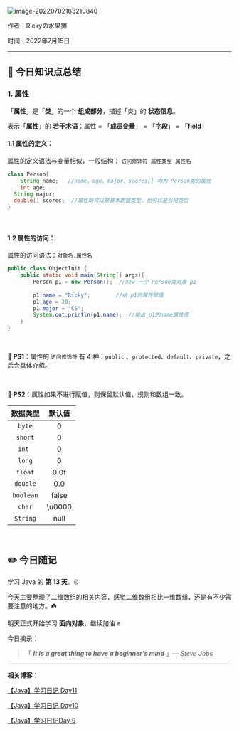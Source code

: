 ![image-20220702163210840](https://tva1.sinaimg.cn/large/e6c9d24ely1h3so0dh978j21du0l80vm.jpg)

作者｜Rickyの水果摊

时间｜2022年7月15日



---

## 🌈 今日知识点总结

### 1. 属性

「**属性**」是「**类**」的一个 **组成部分**，描述「类」的 **状态信息**。

表示「**属性**」的 **若干术语**：属性 = 「**成员变量**」 = 「**字段**」 = 「**field**」

#### 1.1 属性的定义：

属性的定义语法与变量相似，一般结构： `访问修饰符 属性类型 属性名`

```java
class Person{
	String name;   //name、age、major、scores[] 均为 Person类的属性
	int age;
  String major;
  double[] scores;  //属性既可以是基本数据类型，也可以是引用类型
}
```

<br/>

#### 1.2 属性的访问：

属性的访问语法：`对象名.属性名`

```java
public class ObjectInit {
    public static void main(String[] args){
        Person p1 = new Person();  //new 一个 Person类对象 p1
      
        p1.name = "Ricky";        //给 p1的属性赋值
        p1.age = 20;
        p1.major = "CS";
        System.out.println(p1.name);  //输出 p1的name属性值
    }
}
```

<br/>

🍉 **PS1**：属性的 `访问修饰符` 有 4 种：`public` 、`protected`、`default`、`private`，之后会具体介绍。

<br/>

🍉 **PS2**：属性如果不进行赋值，则保留默认值，规则和数组一致。

| 数据类型  | 默认值 |
| :-------: | :----: |
|  `byte`   |   0    |
|  `short`  |   0    |
|  `int `   |   0    |
|  `long`   |   0    |
|  `float`  |  0.0f  |
| `double`  |  0.0   |
| `boolean` | false  |
|  `char`   | \u0000 |
| `String`  |  null  |

<br/>



## ✏️ 今日随记

学习 Java 的 **第 13 天**。⏰

今天主要整理了二维数组的相关内容，感觉二维数组相比一维数组，还是有不少需要注意的地方。☘️

明天正式开始学习 **面向对象**，继续加油 ✊

今日摘录：

>  「 ***It is a great thing to have a beginner's mind*** 」— *Steve Jobs*

---

**相关博客**：

[【Java】学习日记 Day11](https://blog.csdn.net/qq_46025844/article/details/125756960)

[【Java】学习日记 Day10](https://blog.csdn.net/qq_46025844/article/details/125747990?csdn_share_tail=%7B%22type%22%3A%22blog%22%2C%22rType%22%3A%22article%22%2C%22rId%22%3A%22125747990%22%2C%22source%22%3A%22qq_46025844%22%7D&ctrtid=c411e)

[【Java】学习日记Day 9](https://blog.csdn.net/qq_46025844/article/details/125669124?spm=1001.2014.3001.5501)













